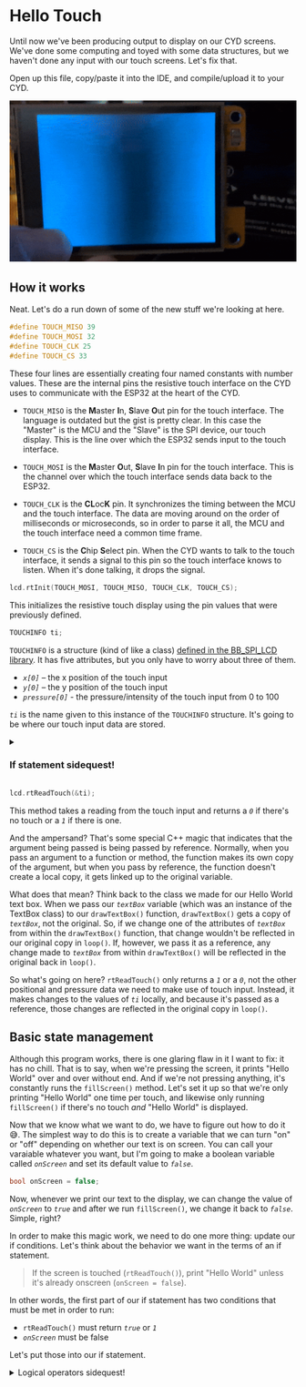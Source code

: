 # Hello Touch

Until now we've been producing output to display on our CYD screens. We've done some computing and toyed with some data structures, but we haven't done any input with our touch screens. Let's fix that.

Open up this file, copy/paste it into the IDE, and compile/upload it to your CYD.

<img src="../assets/img/07/cyd-hello-touch.gif" alt="CYD Hello Touch program">

## How it works

Neat. Let's do a run down of some of the new stuff we're looking at here.

```C++
#define TOUCH_MISO 39
#define TOUCH_MOSI 32
#define TOUCH_CLK 25
#define TOUCH_CS 33
```

These four lines are essentially creating four named constants with number values. These are the internal pins the resistive touch interface on the CYD uses to communicate with the ESP32 at the heart of the CYD.

* `TOUCH_MISO` is the **M**aster **I**n, **S**lave **O**ut pin for the touch interface. The language is outdated but the gist is pretty clear. In this case the "Master" is the MCU and the "Slave" is the SPI device, our touch display. This is the line over which the ESP32 sends input to the touch interface.

* `TOUCH_MOSI` is the **M**aster **O**ut, **S**lave **I**n pin for the touch interface. This is the channel over which the touch interface sends data back to the ESP32.

* `TOUCH_CLK` is the **CL**oc**K** pin. It synchronizes the timing between the MCU and the touch interface. The data are moving around on the order of milliseconds or microseconds, so in order to parse it all, the MCU and the touch interface need a common time frame.

* `TOUCH_CS` is the **C**hip **S**elect pin. When the CYD wants to talk to the touch interface, it sends a signal to this pin so the touch interface knows to listen. When it's done talking, it drops the signal.

```C++
lcd.rtInit(TOUCH_MOSI, TOUCH_MISO, TOUCH_CLK, TOUCH_CS);
```

This initializes the resistive touch display using the pin values that were previously defined. 

```C++
TOUCHINFO ti;
```

`TOUCHINFO` is a structure (kind of like a class) [defined in the BB_SPI_LCD library](https://github.com/bitbank2/bb_spi_lcd/blob/b243e7421397ba31c6355bad0fd90131ab29508a/src/bb_spi_lcd.h#L89). It has five attributes, but you only have to worry about three of them.

* <var>`x[0]`</var> – the x position of the touch input
* <var>`y[0]`</var> – the y position of the touch input
* <var>`pressure[0]`</var> - the pressure/intensity of the touch input from 0 to 100

<var>`ti`</var> is the name given to this instance of the `TOUCHINFO` structure. It's going to be where our touch input data are stored.

<details>
  <summary><h3>If statement sidequest!</h3></summary>

  ---
  <strong>If</strong> you already know how if statements work, <strong>then</strong> you can skip this bit, but if you haven't seen them before, you may want to take a look.

  If statements are what's known as conditionals in computer science lingo. The easiest form this takes looks like this
  
  * <i>If</i> a certain condition is met
    * do a thing
  
  or, in C++ syntax

  ```C++
  if (condition) {
    do_something();
  }
  ```

  The above `do_something()` function only runs if our condition is true. Things can get more sophisticated with the inclusion of `else`

  * <i>If</i> a certain condition is met
    * do a thing
  * or <i>else</i>
    * do something else

  ```C++
  if (condition) {
    do_something();
  } else {
    do_something_else();
  }
  ```

  In the first if statement, `do_something()` might or might not run. If the <var>`condition`</var> is false, the program will pass over it like a tiny speed bump. In the second one, either `do_something()` or `do_something_else()` is going to run no matter what, but never both. But, we can complicate things still further by adding the `else if`

  * <i>If</i> a certain condition is met
    * do a thing
  * or <i>else, if</i> another condition is met
    * do something else
  
  ```C++
  if (condition) {
    do_something();
  } else if (condition2) {
    do_something_else();
  }
  ```

  In this case, either one or the other of the two conditions might run, depending on the conditions, but never both. You can put an else at the end of the chain if you need to make sure your program does something, but you might not always need to do something. And you can chain together as many `else if`s as you want after your `if`, but you can only have one `else` and it needs to be at the end.

  ```C++
  if (condition) {
    do_something();
  } else if (condition2) {
    do_something_else();
  } else {
    do_another_thing();
  }
  ```

---
</details>

```C++
lcd.rtReadTouch(&ti);
```

This method takes a reading from the touch input and returns a <var>`0`</var> if there's no touch or a <var>`1`</var> if there is one.

And the ampersand? That's some special C++ magic that indicates that the argument being passed is being passed by reference. Normally, when you pass an argument to a function or method, the function makes its own copy of the argument, but when you pass by reference, the function doesn't create a local copy, it gets linked up to the original variable. 

What does that mean? Think back to the class we made for our Hello World text box. When we pass our <var>`textBox`</var> variable (which was an instance of the TextBox class) to our `drawTextBox()` function, `drawTextBox()` gets a copy of <var>`textBox`</var>, not the original. So, if we change one of the attributes of <var>`textBox`</var> from within the `drawTextBox()` function, that change wouldn't be reflected in our original copy in `loop()`. If, however, we pass it as a reference, any change made to <var>`textBox`</var> from within `drawTextBox()` will be reflected in the original back in `loop()`.

So what's going on here? `rtReadTouch()` only returns a <var>`1`</var> or a <var>`0`</var>, not the other positional and pressure data we need to make use of touch input. Instead, it makes changes to the values of <var>`ti`</var> locally, and because it's passed as a reference, those changes are reflected in the original copy in `loop()`.

## Basic state management

Although this program works, there is one glaring flaw in it I want to fix: it has no chill. That is to say, when we're pressing the screen, it prints "Hello World" over and over without end. And if we're not pressing anything, it's constantly runs the `fillScreen()` method. Let's set it up so that we're only printing "Hello World" one time per touch, and likewise only running `fillScreen()` if there's no touch *and* "Hello World" is displayed.

Now that we know what we want to do, we have to figure out how to do it 😅. The simplest way to do this is to create a variable that we can turn "on" or "off" depending on whether our text is on screen. You can call your varaiable whatever you want, but I'm going to make a boolean variable called <var>`onScreen`</var> and set its default value to <var>`false`</var>.

```C++
bool onScreen = false;
```

Now, whenever we print our text to the display, we can change the value of <var>`onScreen`</var> to <var>`true`</var> and after we run `fillScreen()`, we change it back to <var>`false`</var>. Simple, right?

In order to make this magic work, we need to do one more thing: update our if conditions. Let's think about the behavior we want in the terms of an if statement. 

> If the screen is touched (`rtReadTouch()`), print "Hello World" unless it's already onscreen (`onScreen = false`). 

In other words, the first part of our if statement has two conditions that must be met in order to run:

* `rtReadTouch()` must return <var>`true`</var> or <var>`1`</var>
* <var>`onScreen`</var> must be false

Let's put those into our if statement.

<details>
  <summary>Logical operators sidequest!</summary>

  ---
  
  To understand logical operators we have to start with the concept of yes or no, true, or false, on or off, and 1 and 0. It's common in programming to have to distinguish between two diametric values like this and make an action based on whether it's one or the other. This branch in logic is called a conditional, and so far, we've looked at conditionals in for loops

  ```C++
  for (int i = 0; condition; i++)
  ```

  where the conditional establishes under what conditions the for loop will continue, and in if statements

  ```C++
  if (condition)
  ```

  where the conditional establishes under what conditions a special block of code will execute. 
  
  Logical operators set conditions to resolve truth or falsehood when more than one conditional is present

  | AND   | True  | False |
  |-------|-------|-------|
  | True  | True  | False |
  | False | False | False |

</details>